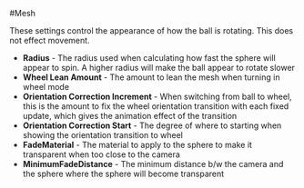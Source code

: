 #Mesh

These settings control the appearance of how the ball is rotating.  This does not effect movement.

- **Radius** - The radius used when calculating how fast the sphere will appear to spin.  A higher radius will make the ball appear to rotate slower
- **Wheel Lean Amount** - The amount to lean the mesh when turning in wheel mode
- **Orientation Correction Increment** - When switching from ball to wheel, this is the amount to fix the wheel orientation transition with each fixed update, which gives the animation effect of the transition
- **Orientation Correction Start** - The degree of where to starting when showing the orientation transition to wheel
- **FadeMaterial** - The material to apply to the sphere to make it transparent when too close to the camera
- **MinimumFadeDistance** - The minimum distance b/w the camera and the sphere where the sphere will become transparent

